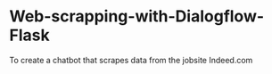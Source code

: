 # Web-scrapping-with-Dialogflow-Flask
To create a chatbot that scrapes data from the jobsite Indeed.com 
